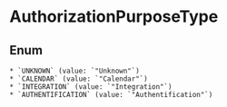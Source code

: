 # AuthorizationPurposeType

## Enum

    * `UNKNOWN` (value: `"Unknown"`)
    * `CALENDAR` (value: `"Calendar"`)
    * `INTEGRATION` (value: `"Integration"`)
    * `AUTHENTIFICATION` (value: `"Authentification"`)
